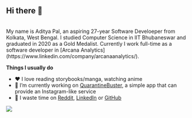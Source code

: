 ## Hi there 👋  
</br>
My name is Aditya Pal, an aspiring 27-year Software Develoeper from Kolkata, West Bengal. I studied Computer Science in IIT Bhubaneswar and graduated in 2020 as a Gold Medalist. Currently I work full-time as a software developer in [Arcana Analytics](https://www.linkedin.com/company/arcanaanalytics/).  
</br>

**Things I usually do**

- ❤️ I love reading storybooks/manga, watching anime
- 🔭 I’m currently working on [QuarantineBuster](https://github.com/PalAditya/QuarantineBuster), a simple app that can provide an Instagram-like service  
- 🤔 I waste time on [Reddit](https://reddit.com/user/Uni_Omni), [LinkedIn](https://www.linkedin.com/in/aditya-pal-746119154/) or [GitHub](https://github.com/PalAditya)

![](https://komarev.com/ghpvc/?username=PalAditya&color=brightgreen)

<!--
**PalAditya/PalAditya** is a ✨ _special_ ✨ repository because its `README.md` (this file) appears on your GitHub profile.

Here are some ideas to get you started:

- 🔭 I’m currently working on ...
- 🌱 I’m currently learning ...
- 👯 I’m looking to collaborate on ...
- 🤔 I’m looking for help with ...
- 💬 Ask me about ...
- 📫 How to reach me: ...
- 😄 Pronouns: ...
- ⚡ Fun fact: ...
-->
